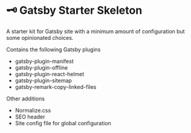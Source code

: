 # 🗝 Gatsby Starter Skeleton
A starter kit for Gatsby site with a minimum amount of configuration but some opinionated choices.

Contains the following Gatsby plugins 
* gatsby-plugin-manifest
* gatsby-plugin-offline
* gatsby-plugin-react-helmet
* gatsby-plugin-sitemap
* gatsby-remark-copy-linked-files

Other additions
* Normalize.css
* SEO header
* Site config file for global configuration
